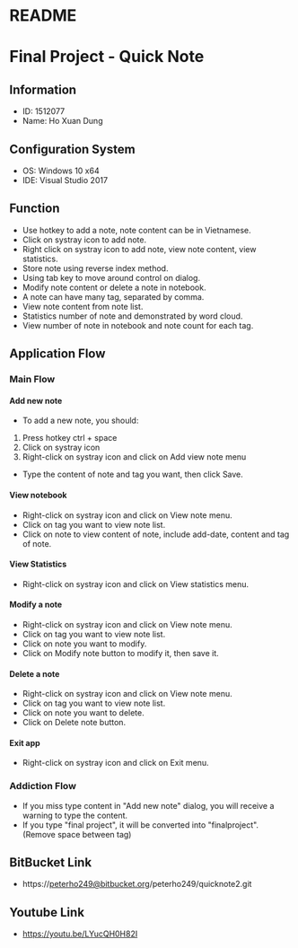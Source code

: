 # README #

# Final Project - Quick Note #

## Information ##
* ID: 1512077
* Name: Ho Xuan Dung

## Configuration System ##
* OS: Windows 10 x64
* IDE: Visual Studio 2017

## Function ##
* Use hotkey to add a note, note content can be in Vietnamese.
* Click on systray icon to add note.
* Right click on systray icon to add note, view note content, view statistics.
* Store note using reverse index method.
* Using tab key to move around control on dialog.
* Modify note content or delete a note in notebook.
* A note can have many tag, separated by comma.
* View note content from note list.
* Statistics number of note and demonstrated by word cloud.
* View number of note in notebook and note count for each tag.

## Application Flow ##

### Main Flow ###
#### Add new note ####
* To add a new note, you should:

1. Press hotkey ctrl + space
2. Click on systray icon
3. Right-click on systray icon and click on Add view note menu

* Type the content of note and tag you want, then click Save.

#### View notebook ####
* Right-click on systray icon and click on View note menu.
* Click on tag you want to view note list.
* Click on note to view content of note, include add-date, content and tag of note.

#### View Statistics ####
* Right-click on systray icon and click on View statistics menu.

#### Modify a note ####
* Right-click on systray icon and click on View note menu.
* Click on tag you want to view note list.
* Click on note you want to modify.
* Click on Modify note button to modify it, then save it.

#### Delete a note ####
* Right-click on systray icon and click on View note menu.
* Click on tag you want to view note list.
* Click on note you want to delete.
* Click on Delete note button.

#### Exit app ####
* Right-click on systray icon and click on Exit menu.

### Addiction Flow ###
* If you miss type content in "Add new note" dialog, you will receive a warning to type the content.
* If you type "final project", it will be converted into "finalproject". (Remove space between tag)

## BitBucket Link ##
* https://peterho249@bitbucket.org/peterho249/quicknote2.git

## Youtube Link ##
* https://youtu.be/LYucQH0H82I